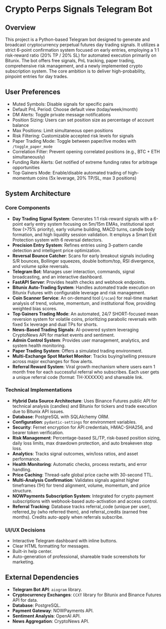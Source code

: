 # Crypto Perps Signals Telegram Bot

## Overview
This project is a Python-based Telegram bot designed to generate and broadcast cryptocurrency perpetual futures day trading signals. It utilizes a strict 6-point confirmation system focused on early entries, employing a 1:1 risk-reward ratio (20% TP / 20% SL) for automated execution primarily on Bitunix. The bot offers free signals, PnL tracking, paper trading, comprehensive risk management, and a newly implemented crypto subscription system. The core ambition is to deliver high-probability, pinpoint entries for day trades.

## User Preferences
- Muted Symbols: Disable signals for specific pairs
- Default PnL Period: Choose default view (today/week/month)
- DM Alerts: Toggle private message notifications
- Position Sizing: Users can set position size as percentage of account balance
- Max Positions: Limit simultaneous open positions
- Risk Filtering: Customizable accepted risk levels for signals
- Paper Trading Mode: Toggle between paper/live modes with `/toggle_paper_mode`
- Correlation Filter: Prevent opening correlated positions (e.g., BTC + ETH simultaneously)
- Funding Rate Alerts: Get notified of extreme funding rates for arbitrage opportunities
- Top Gainers Mode: Enable/disable automated trading of high-momentum coins (5x leverage, 20% TP/SL, max 3 positions)

## System Architecture

### Core Components
- **Day Trading Signal System**: Generates 1:1 risk-reward signals with a 6-point early entry system focusing on 5m/15m EMAs, institutional spot flow (>75% priority), early volume building, MACD turns, candle body formation, and high liquidity session validation. It employs a Smart Exit Protection system with 6 reversal detectors.
- **Precision Entry System**: Refines entries using 3-pattern candle detection and intelligent price optimization.
- **Reversal Bounce Catcher**: Scans for early breakout signals including S/R bounces, Bollinger squeezes, double bottom/top, RSI divergence, and volume spike reversals.
- **Telegram Bot**: Manages user interaction, commands, signal broadcasting, and an interactive dashboard.
- **FastAPI Server**: Provides health checks and webhook endpoints.
- **Bitunix Auto-Trading System**: Handles automated trade execution on Bitunix Futures with configurable leverage and risk management.
- **Coin Scanner Service**: An on-demand tool (`/scan`) for real-time market analysis of trend, volume, momentum, and institutional flow, providing weighted bias scores.
- **Top Gainers Trading Mode**: An automated, 24/7 SHORT-focused mean reversion system for volatile coins, prioritizing parabolic reversals with fixed 5x leverage and dual TPs for shorts.
- **News-Based Trading Signals**: AI-powered system leveraging CryptoNews API for market events and sentiment.
- **Admin Control System**: Provides user management, analytics, and system health monitoring.
- **Paper Trading System**: Offers a simulated trading environment.
- **Multi-Exchange Spot Market Monitor**: Tracks buying/selling pressure across major exchanges for flow alerts.
- **Referral Reward System**: Viral growth mechanism where users earn 1 month free for each successful referral who subscribes. Each user gets a unique referral code (format: TH-XXXXXX) and shareable link.

### Technical Implementations
- **Hybrid Data Source Architecture**: Uses Binance Futures public API for technical analysis (candles) and Bitunix for tickers and trade execution due to Bitunix API issues.
- **Database**: PostgreSQL with SQLAlchemy ORM.
- **Configuration**: `pydantic-settings` for environment variables.
- **Security**: Fernet encryption for API credentials, HMAC-SHA256, and bearer token verification.
- **Risk Management**: Percentage-based SL/TP, risk-based position sizing, daily loss limits, max drawdown protection, and auto breakeven stop loss.
- **Analytics**: Tracks signal outcomes, win/loss ratios, and asset performance.
- **Health Monitoring**: Automatic checks, process restarts, and error handling.
- **Price Caching**: Thread-safe global price cache with 30-second TTL.
- **Multi-Analysis Confirmation**: Validates signals against higher timeframes (1H) for trend alignment, volume, momentum, and price structure.
- **NOWPayments Subscription System**: Integrated for crypto payment subscriptions with webhook-based auto-activation and access control.
- **Referral Tracking**: Database tracks referral_code (unique per user), referred_by (who referred them), and referral_credits (earned free months). Credits auto-apply when referrals subscribe.

### UI/UX Decisions
- Interactive Telegram dashboard with inline buttons.
- Clear HTML formatting for messages.
- Built-in help center.
- Auto-generation of professional, shareable trade screenshots for marketing.

## External Dependencies
- **Telegram Bot API**: `aiogram` library.
- **Cryptocurrency Exchanges**: `CCXT` library for Bitunix and Binance Futures API for data.
- **Database**: PostgreSQL.
- **Payment Gateway**: NOWPayments API.
- **Sentiment Analysis**: OpenAI API.
- **News Aggregation**: CryptoNews API.
